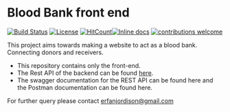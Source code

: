 # Blood Bank front end

[![Build Status](https://travis-ci.org/sayederfanarefin/blood-bank-front-end.png?branch=master)](https://travis-ci.org/sayederfanarefin/blood-bank-front-end) [![License](https://img.shields.io/badge/License-Apache%202.0-blue.svg)](https://opensource.org/licenses/Apache-2.0) [![HitCount](http://hits.dwyl.io/sayederfanarefin/blood-bank-front-end.svg)](http://hits.dwyl.io/sayederfanarefin/blood-bank-front-end)[![Inline docs](http://inch-ci.org/github/sayederfanarefin/blood-bank-front-end.svg?branch=master)](http://inch-ci.org/github/sayederfanarefin/blood-bank-front-end) [![contributions welcome](https://img.shields.io/badge/contributions-welcome-brightgreen.svg?style=flat)](https://github.com/dwyl/esta/issues)


This project aims towards making a website to act as a blood bank. Connecting donors and receivers. 
* This repository contains only the front-end. 
* The Rest API of the backend can be found [here](https://github.com/sayederfanarefin/blood-bank-backend). 
* The swagger documentation for the REST API can be found here and the Postman documentation can be found here.

For further query please contact erfanjordison@gmail.com

